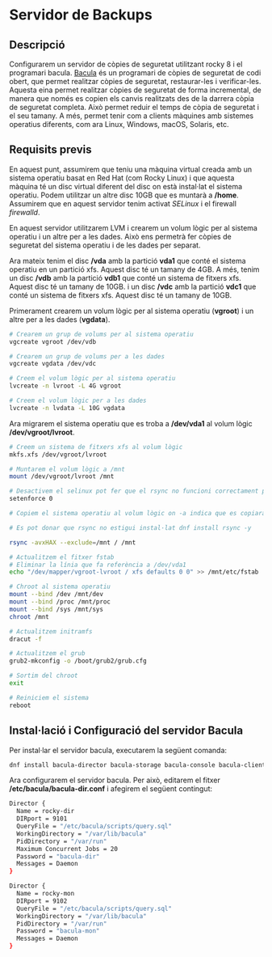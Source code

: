 # Servidor de Backups

## Descripció

Configurarem un servidor de còpies de seguretat utilitzant rocky 8 i el programari bacula. [Bacula](https://www.bacula.org/) és un programari de còpies de seguretat de codi obert, que permet realitzar còpies de seguretat, restaurar-les i verificar-les. Aquesta eina permet realitzar còpies de seguretat de forma incremental, de manera que només es copien els canvis realitzats des de la darrera còpia de seguretat completa. Això permet reduir el temps de còpia de seguretat i el seu tamany. A més, permet tenir com a clients màquines amb sistemes operatius diferents, com ara Linux, Windows, macOS, Solaris, etc.

## Requisits previs

En aquest punt, assumirem que teniu una màquina virtual creada amb un sistema operatiu basat en Red Hat (com Rocky Linux) i que aquesta màquina té un disc virtual diferent del disc on està instal·lat el sistema operatiu. Podem utilitzar un altre disc 10GB que es muntarà a **/home**. Assumirem que en aquest servidor tenim activat *SELinux* i el firewall *firewalld*. 

En aquest servidor utilitzarem LVM i crearem un volum lògic per al sistema operatiu i un altre per a les dades. Això ens permetrà fer còpies de seguretat del sistema operatiu i de les dades per separat.

Ara mateix tenim el disc **/vda** amb la partició **vda1** que conté el sistema operatiu en un partició xfs. Aquest disc té un tamany de 4GB. A més, tenim un disc **/vdb** amb la partició **vdb1** que conté un sistema de fitxers xfs. Aquest disc té un tamany de 10GB. i un disc **/vdc** amb la partició **vdc1** que conté un sistema de fitxers xfs. Aquest disc té un tamany de 10GB.

Primerament crearem un volum lògic per al sistema operatiu  (**vgroot**) i un altre per a les dades (**vgdata**).

```sh
# Crearem un grup de volums per al sistema operatiu
vgcreate vgroot /dev/vdb

# Crearem un grup de volums per a les dades
vgcreate vgdata /dev/vdc

# Creem el volum lògic per al sistema operatiu
lvcreate -n lvroot -L 4G vgroot

# Creem el volum lògic per a les dades
lvcreate -n lvdata -L 10G vgdata
```

Ara migrarem el sistema operatiu que es troba a **/dev/vda1** al volum lògic **/dev/vgroot/lvroot**.

```sh
# Creem un sistema de fitxers xfs al volum lògic
mkfs.xfs /dev/vgroot/lvroot

# Muntarem el volum lògic a /mnt
mount /dev/vgroot/lvroot /mnt

# Desactivem el selinux pot fer que el rsync no funcioni correctament perquè no permetrà copiar alguns fitxers
setenforce 0

# Copiem el sistema operatiu al volum lògic on -a indica que es copiaran els atributs dels fitxers, -x indica que no es copiaran els sistemes de fitxers muntats, -H indica que no es copiaran els enllaços durs, -A indica que no es copiaran els fitxers de dispositiu i -X indica que no es copiaran els fitxers de sockets.

# Es pot donar que rsync no estigui instal·lat dnf install rsync -y  

rsync -avxHAX --exclude=/mnt / /mnt

# Actualitzem el fitxer fstab
# Eliminar la línia que fa referència a /dev/vda1
echo "/dev/mapper/vgroot-lvroot / xfs defaults 0 0" >> /mnt/etc/fstab

# Chroot al sistema operatiu
mount --bind /dev /mnt/dev
mount --bind /proc /mnt/proc
mount --bind /sys /mnt/sys
chroot /mnt

# Actualitzem initramfs
dracut -f 

# Actualitzem el grub
grub2-mkconfig -o /boot/grub2/grub.cfg

# Sortim del chroot
exit

# Reiniciem el sistema
reboot
```


## Instal·lació i Configuració del servidor Bacula

Per instal·lar el servidor bacula, executarem la següent comanda:

```sh
dnf install bacula-director bacula-storage bacula-console bacula-client -y
```

Ara configurarem el servidor bacula. Per això, editarem el fitxer **/etc/bacula/bacula-dir.conf** i afegirem el següent contingut:

```sh
Director {
  Name = rocky-dir
  DIRport = 9101
  QueryFile = "/etc/bacula/scripts/query.sql"
  WorkingDirectory = "/var/lib/bacula"
  PidDirectory = "/var/run"
  Maximum Concurrent Jobs = 20
  Password = "bacula-dir"
  Messages = Daemon
}

Director {
  Name = rocky-mon
  DIRport = 9102
  QueryFile = "/etc/bacula/scripts/query.sql"
  WorkingDirectory = "/var/lib/bacula"
  PidDirectory = "/var/run"
  Password = "bacula-mon"
  Messages = Daemon
}





